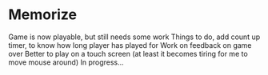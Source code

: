 # Memorize 

Game is now playable, but still needs some work
Things to do, add count up timer, to know how long player has played for
Work on feedback on game over
Better to play on a touch screen (at least it becomes tiring for me to move mouse around)
In progress...
